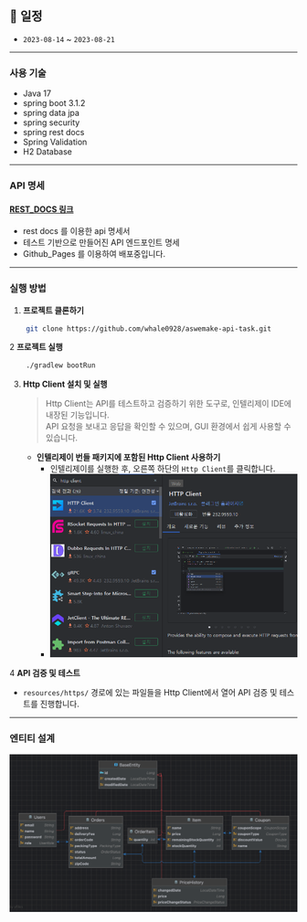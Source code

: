 ## 📅 일정

- `2023-08-14` ~ `2023-08-21`

---

### 사용 기술

- Java 17
- spring boot 3.1.2
- spring data jpa
- spring security
- spring rest docs
- Spring Validation
- H2 Database

------

### API 명세

#### [REST_DOCS 링크](https://whale0928.github.io/aswemake-api-task/)

- rest docs 를 이용한 api 명세서
- 테스트 기반으로 만들어진 API 엔드포인트 명세
- Github_Pages 를 이용하여 배포중입니다.

----

### 실행 방법

1. **프로젝트 클론하기**

```bash
    git clone https://github.com/whale0928/aswemake-api-task.git
```

2 **프로젝트 실행**

```bash
    ./gradlew bootRun
```

3. **Http Client 설치 및 실행**
   > Http Client는 API를 테스트하고 검증하기 위한 도구로, 인텔리제이 IDE에 내장된 기능입니다.<br>
   API 요청을 보내고 응답을 확인할 수 있으며, GUI 환경에서 쉽게 사용할 수 있습니다.<br>
    - **인텔리제이 번들 패키지에 포함된 Http Client 사용하기**
        - 인텔리제이를 실행한 후, 오른쪽 하단의 `Http Client`를 클릭합니다.
        - ![img_1.png](img_1.png)

4 **API 검증 및 테스트**

- `resources/https/` 경로에 있는 파일들을 Http Client에서 열어 API 검증 및 테스트를 진행합니다.

------

### 엔티티 설계

![img.png](img.png)
